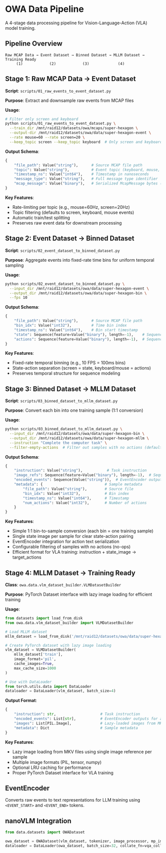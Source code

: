 # OWA Data Pipeline

A 4-stage data processing pipeline for Vision-Language-Action (VLA) model training.

## Pipeline Overview

```
Raw MCAP Data → Event Dataset → Binned Dataset → MLLM Dataset → Training Ready
     (1)            (2)            (3)             (4)
```

## Stage 1: Raw MCAP Data → Event Dataset

**Script**: `scripts/01_raw_events_to_event_dataset.py`

**Purpose**: Extract and downsample raw events from MCAP files

**Usage**:
```bash
# Filter only screen and keyboard
python scripts/01_raw_events_to_event_dataset.py \
  --train_dir /mnt/raid12/datasets/owa/mcaps/super-hexagon \
  --output-dir /mnt/raid12/datasets/owa/data/super-hexagon-event \
  --rate mouse=60 --rate screen=20 \
  --keep_topic screen --keep_topic keyboard  # Only screen and keyboard
```

**Output Schema**:
```python
{
    "file_path": Value("string"),      # Source MCAP file path
    "topic": Value("string"),          # Event topic (keyboard, mouse, screen)
    "timestamp_ns": Value("int64"),    # Timestamp in nanoseconds
    "message_type": Value("string"),   # Full message type identifier
    "mcap_message": Value("binary"),   # Serialized McapMessage bytes (topic/timestamp_ns/message_type duplicated for preview)
}
```

**Key Features**:
- Rate-limiting per topic (e.g., mouse=60Hz, screen=20Hz)
- Topic filtering (defaults to screen, keyboard, mouse events)
- Automatic train/test splitting
- Preserves raw event data for downstream processing

## Stage 2: Event Dataset → Binned Dataset

**Script**: `scripts/02_event_dataset_to_binned_dataset.py`

**Purpose**: Aggregate events into fixed-rate time bins for uniform temporal sampling

**Usage**:
```bash
python scripts/02_event_dataset_to_binned_dataset.py \
  --input_dir /mnt/raid12/datasets/owa/data/super-hexagon-event \
  --output_dir /mnt/raid12/datasets/owa/data/super-hexagon-bin \
  --fps 10
```

**Output Schema**:
```python
{
    "file_path": Value("string"),      # Source MCAP file path
    "bin_idx": Value("int32"),         # Time bin index
    "timestamp_ns": Value("int64"),    # Bin start timestamp
    "state": Sequence(feature=Value("binary"), length=-1),    # Sequence of serialized McapMessage bytes (screen events)
    "actions": Sequence(feature=Value("binary"), length=-1),  # Sequence of serialized McapMessage bytes (action events)
}
```

**Key Features**:
- Fixed-rate temporal binning (e.g., 10 FPS = 100ms bins)
- State-action separation (screen = state, keyboard/mouse = actions)
- Preserves temporal structure for sequence modeling

## Stage 3: Binned Dataset → MLLM Dataset

**Script**: `scripts/03_binned_dataset_to_mllm_dataset.py`

**Purpose**: Convert each bin into one training sample (1:1 conversion)

**Usage**:
```bash
python scripts/03_binned_dataset_to_mllm_dataset.py \
  --input_dir /mnt/raid12/datasets/owa/data/super-hexagon-bin \
  --output_dir /mnt/raid12/datasets/owa/data/super-hexagon-mllm \
  --instruction "Complete the computer task" \
  --filter-empty-actions  # Filter out samples with no actions (default: enabled)
```

**Output Schema**:
```python
{
    "instruction": Value("string"),           # Task instruction
    "image_refs": Sequence(feature=Value("binary"), length=-1),  # Sequence of serialized ScreenCaptured bytes
    "encoded_events": Sequence(Value("string")),  # EventEncoder outputs for actions
    "metadata": {                            # Sample metadata
        "file_path": Value("string"),        # Source file
        "bin_idx": Value("int32"),           # Bin index
        "timestamp_ns": Value("int64"),      # Timestamp
        "num_actions": Value("int32"),       # Number of actions
    }
}
```

**Key Features**:
- Simple 1:1 bin-to-sample conversion (each bin = one training sample)
- Single state image per sample for clear state-action pairing
- EventEncoder integration for action text serialization
- Configurable filtering of samples with no actions (no-ops)
- Efficient format for VLA training: instruction + state_image → target_actions

## Stage 4: MLLM Dataset → Training Ready

**Class**: `owa.data.vlm_dataset_builder.VLMDatasetBuilder`

**Purpose**: PyTorch Dataset interface with lazy image loading for efficient training

**Usage**:
```python
from datasets import load_from_disk
from owa.data.vlm_dataset_builder import VLMDatasetBuilder

# Load MLLM dataset
mllm_dataset = load_from_disk('/mnt/raid12/datasets/owa/data/super-hexagon-mllm')

# Create PyTorch dataset with lazy image loading
vlm_dataset = VLMDatasetBuilder(
    mllm_dataset['train'],
    image_format='pil',
    cache_images=True,
    max_cache_size=1000
)

# Use with DataLoader
from torch.utils.data import DataLoader
dataloader = DataLoader(vlm_dataset, batch_size=4)
```

**Output Format**:
```python
{
    "instruction": str,                    # Task instruction
    "encoded_events": List[str],           # EventEncoder outputs for actions
    "images": List[PIL.Image],             # Lazy-loaded images from MKV files
    "metadata": Dict                       # Sample metadata
}
```

**Key Features**:
- Lazy image loading from MKV files using single image reference per sample
- Multiple image formats (PIL, tensor, numpy)
- Optional LRU caching for performance
- Proper PyTorch Dataset interface for VLA training

## EventEncoder

Converts raw events to text representations for LLM training using `<EVENT_START>` and `<EVENT_END>` tokens.

## nanoVLM Integration

```python
from data.datasets import OWADataset

owa_dataset = OWADataset(vlm_dataset, tokenizer, image_processor, mp_image_token_length)
dataloader = DataLoader(owa_dataset, batch_size=32, collate_fn=vqa_collator)
```